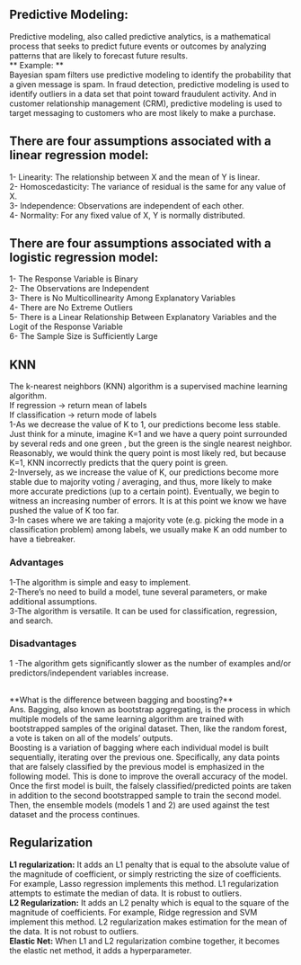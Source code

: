 ## Predictive Modeling:

Predictive modeling, also called predictive analytics, is a mathematical process that seeks to predict future events or outcomes by analyzing patterns that are likely
to forecast future results. \
** Example: ** \
Bayesian spam filters use predictive modeling to identify the probability that a given message is spam. In fraud detection, predictive modeling is used to identify
outliers in a data set that point toward fraudulent activity. And in customer relationship management (CRM), predictive modeling is used to target messaging to customers 
who are most likely to make a purchase.

## There are four assumptions associated with a linear regression model: 

1- Linearity: The relationship between X and the mean of Y is linear. \
2- Homoscedasticity: The variance of residual is the same for any value of X. \
3- Independence: Observations are independent of each other. \
4- Normality: For any fixed value of X, Y is normally distributed. 

##  There are four assumptions associated with a logistic regression model: 

1- The Response Variable is Binary \
2- The Observations are Independent \
3- There is No Multicollinearity Among Explanatory Variables \
4- There are No Extreme Outliers \
5- There is a Linear Relationship Between Explanatory Variables and the Logit of the Response Variable \
6- The Sample Size is Sufficiently Large 

## KNN
The k-nearest neighbors (KNN) algorithm is a supervised machine learning algorithm.\
If regression -> return mean of labels \
If classification -> return mode of labels \
1-As we decrease the value of K to 1, our predictions become less stable. Just think for a minute, imagine K=1 and we have a query point surrounded by several reds and one green , but the green is the single nearest neighbor. Reasonably, we would think the query point is most likely red, but because K=1, KNN incorrectly predicts that the query point is green.\
2-Inversely, as we increase the value of K, our predictions become more stable due to majority voting / averaging, and thus, more likely to make more accurate predictions (up to a certain point). Eventually, we begin to witness an increasing number of errors. It is at this point we know we have pushed the value of K too far.\
3-In cases where we are taking a majority vote (e.g. picking the mode in a classification problem) among labels, we usually make K an odd number to have a tiebreaker.
### Advantages
1-The algorithm is simple and easy to implement.\
2-There’s no need to build a model, tune several parameters, or make additional assumptions.\
3-The algorithm is versatile. It can be used for classification, regression, and search.
### Disadvantages
1 -The algorithm gets significantly slower as the number of examples and/or predictors/independent variables increase. 


<br>
**What is the difference between bagging and boosting?** <br>
Ans. Bagging, also known as bootstrap aggregating, is the process in which multiple models of the same learning algorithm are trained with bootstrapped samples of the original dataset. Then, like the random forest, a vote is taken on all of the models’ outputs. <br>
Boosting is a variation of bagging where each individual model is built sequentially, iterating over the previous one. Specifically, any data points that are falsely classified by the previous model is emphasized in the following model. This is done to improve the overall accuracy of the model. Once the first model is built, the falsely classified/predicted points are taken in addition to the second bootstrapped sample to train the second model. Then, the ensemble models (models 1 and 2) are used against the test dataset and the process continues.
<br>

## Regularization
**L1 regularization:** It adds an L1 penalty that is equal to the absolute value of the magnitude of coefficient, or simply restricting the size of coefficients. For example, Lasso regression implements this method.  L1 regularization attempts to estimate the median of data. It is robust to outliers.
<br>
**L2 Regularization:** It adds an L2 penalty which is equal to the square of the magnitude of coefficients. For example, Ridge regression and SVM implement this method. L2 regularization makes estimation for the mean of the data. It is not robust to outliers.
<br>
**Elastic Net:** When L1 and L2 regularization combine together, it becomes the elastic net method, it adds a hyperparameter.

